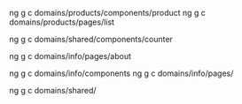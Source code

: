 ng g c domains/products/components/product
ng g c domains/products/pages/list

ng g c domains/shared/components/counter

ng g c domains/info/pages/about

ng g c domains/info/components
ng g c domains/info/pages/

ng g c domains/shared/
